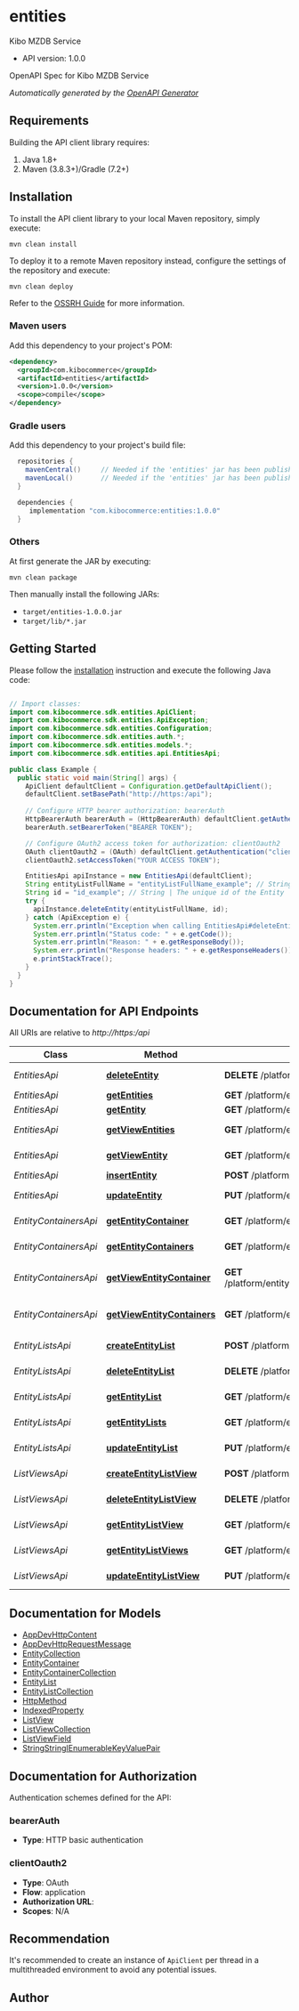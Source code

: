 # entities

Kibo MZDB Service
- API version: 1.0.0

OpenAPI Spec for Kibo MZDB Service


*Automatically generated by the [OpenAPI Generator](https://openapi-generator.tech)*


## Requirements

Building the API client library requires:
1. Java 1.8+
2. Maven (3.8.3+)/Gradle (7.2+)

## Installation

To install the API client library to your local Maven repository, simply execute:

```shell
mvn clean install
```

To deploy it to a remote Maven repository instead, configure the settings of the repository and execute:

```shell
mvn clean deploy
```

Refer to the [OSSRH Guide](http://central.sonatype.org/pages/ossrh-guide.html) for more information.

### Maven users

Add this dependency to your project's POM:

```xml
<dependency>
  <groupId>com.kibocommerce</groupId>
  <artifactId>entities</artifactId>
  <version>1.0.0</version>
  <scope>compile</scope>
</dependency>
```

### Gradle users

Add this dependency to your project's build file:

```groovy
  repositories {
    mavenCentral()     // Needed if the 'entities' jar has been published to maven central.
    mavenLocal()       // Needed if the 'entities' jar has been published to the local maven repo.
  }

  dependencies {
     implementation "com.kibocommerce:entities:1.0.0"
  }
```

### Others

At first generate the JAR by executing:

```shell
mvn clean package
```

Then manually install the following JARs:

* `target/entities-1.0.0.jar`
* `target/lib/*.jar`

## Getting Started

Please follow the [installation](#installation) instruction and execute the following Java code:

```java

// Import classes:
import com.kibocommerce.sdk.entities.ApiClient;
import com.kibocommerce.sdk.entities.ApiException;
import com.kibocommerce.sdk.entities.Configuration;
import com.kibocommerce.sdk.entities.auth.*;
import com.kibocommerce.sdk.entities.models.*;
import com.kibocommerce.sdk.entities.api.EntitiesApi;

public class Example {
  public static void main(String[] args) {
    ApiClient defaultClient = Configuration.getDefaultApiClient();
    defaultClient.setBasePath("http://https:/api");
    
    // Configure HTTP bearer authorization: bearerAuth
    HttpBearerAuth bearerAuth = (HttpBearerAuth) defaultClient.getAuthentication("bearerAuth");
    bearerAuth.setBearerToken("BEARER TOKEN");

    // Configure OAuth2 access token for authorization: clientOauth2
    OAuth clientOauth2 = (OAuth) defaultClient.getAuthentication("clientOauth2");
    clientOauth2.setAccessToken("YOUR ACCESS TOKEN");

    EntitiesApi apiInstance = new EntitiesApi(defaultClient);
    String entityListFullName = "entityListFullName_example"; // String | The full name of the EntityList including namespace in name@nameSpace format
    String id = "id_example"; // String | The unique id of the Entity
    try {
      apiInstance.deleteEntity(entityListFullName, id);
    } catch (ApiException e) {
      System.err.println("Exception when calling EntitiesApi#deleteEntity");
      System.err.println("Status code: " + e.getCode());
      System.err.println("Reason: " + e.getResponseBody());
      System.err.println("Response headers: " + e.getResponseHeaders());
      e.printStackTrace();
    }
  }
}

```

## Documentation for API Endpoints

All URIs are relative to *http://https:/api*

Class | Method | HTTP request | Description
------------ | ------------- | ------------- | -------------
*EntitiesApi* | [**deleteEntity**](docs/EntitiesApi.md#deleteEntity) | **DELETE** /platform/entitylists/{entityListFullName}/entities/{id} | Delete Entity
*EntitiesApi* | [**getEntities**](docs/EntitiesApi.md#getEntities) | **GET** /platform/entitylists/{entityListFullName}/entities | Get Entities
*EntitiesApi* | [**getEntity**](docs/EntitiesApi.md#getEntity) | **GET** /platform/entitylists/{entityListFullName}/entities/{id} | Get Entity
*EntitiesApi* | [**getViewEntities**](docs/EntitiesApi.md#getViewEntities) | **GET** /platform/entitylists/{entityListFullName}/views/{viewName}/entities | Get View Entities
*EntitiesApi* | [**getViewEntity**](docs/EntitiesApi.md#getViewEntity) | **GET** /platform/entitylists/{entityListFullName}/views/{viewName}/entities/{entityId} | Get View Entity
*EntitiesApi* | [**insertEntity**](docs/EntitiesApi.md#insertEntity) | **POST** /platform/entitylists/{entityListFullName}/entities | Add Entity
*EntitiesApi* | [**updateEntity**](docs/EntitiesApi.md#updateEntity) | **PUT** /platform/entitylists/{entityListFullName}/entities/{id} | Update Entity
*EntityContainersApi* | [**getEntityContainer**](docs/EntityContainersApi.md#getEntityContainer) | **GET** /platform/entitylists/{entityListFullName}/entityContainers/{id} | Get Entity Container
*EntityContainersApi* | [**getEntityContainers**](docs/EntityContainersApi.md#getEntityContainers) | **GET** /platform/entitylists/{entityListFullName}/entityContainers | Get Entity Containers
*EntityContainersApi* | [**getViewEntityContainer**](docs/EntityContainersApi.md#getViewEntityContainer) | **GET** /platform/entitylists/{entityListFullName}/views/{viewName}/entityContainers/{entityId} | Get  Entity View Container
*EntityContainersApi* | [**getViewEntityContainers**](docs/EntityContainersApi.md#getViewEntityContainers) | **GET** /platform/entitylists/{entityListFullName}/views/{viewName}/entityContainers | Get Entity View Containers
*EntityListsApi* | [**createEntityList**](docs/EntityListsApi.md#createEntityList) | **POST** /platform/entitylists | Add EntityList
*EntityListsApi* | [**deleteEntityList**](docs/EntityListsApi.md#deleteEntityList) | **DELETE** /platform/entitylists/{entityListFullName} | Delete EntityList
*EntityListsApi* | [**getEntityList**](docs/EntityListsApi.md#getEntityList) | **GET** /platform/entitylists/{entityListFullName} | Get EntityList
*EntityListsApi* | [**getEntityLists**](docs/EntityListsApi.md#getEntityLists) | **GET** /platform/entitylists | Get EntityLists
*EntityListsApi* | [**updateEntityList**](docs/EntityListsApi.md#updateEntityList) | **PUT** /platform/entitylists/{entityListFullName} | Update Entitylist
*ListViewsApi* | [**createEntityListView**](docs/ListViewsApi.md#createEntityListView) | **POST** /platform/entitylists/{entityListFullName}/views | Add ListView
*ListViewsApi* | [**deleteEntityListView**](docs/ListViewsApi.md#deleteEntityListView) | **DELETE** /platform/entitylists/{entityListFullName}/views/{viewName} | Delete ListView
*ListViewsApi* | [**getEntityListView**](docs/ListViewsApi.md#getEntityListView) | **GET** /platform/entitylists/{entityListFullName}/views/{viewName} | Get ListView
*ListViewsApi* | [**getEntityListViews**](docs/ListViewsApi.md#getEntityListViews) | **GET** /platform/entitylists/{entityListFullName}/views | Get  ListViews
*ListViewsApi* | [**updateEntityListView**](docs/ListViewsApi.md#updateEntityListView) | **PUT** /platform/entitylists/{entityListFullName}/views/{viewName} | Update ListView


## Documentation for Models

 - [AppDevHttpContent](docs/AppDevHttpContent.md)
 - [AppDevHttpRequestMessage](docs/AppDevHttpRequestMessage.md)
 - [EntityCollection](docs/EntityCollection.md)
 - [EntityContainer](docs/EntityContainer.md)
 - [EntityContainerCollection](docs/EntityContainerCollection.md)
 - [EntityList](docs/EntityList.md)
 - [EntityListCollection](docs/EntityListCollection.md)
 - [HttpMethod](docs/HttpMethod.md)
 - [IndexedProperty](docs/IndexedProperty.md)
 - [ListView](docs/ListView.md)
 - [ListViewCollection](docs/ListViewCollection.md)
 - [ListViewField](docs/ListViewField.md)
 - [StringStringIEnumerableKeyValuePair](docs/StringStringIEnumerableKeyValuePair.md)


## Documentation for Authorization

Authentication schemes defined for the API:
### bearerAuth

- **Type**: HTTP basic authentication

### clientOauth2

- **Type**: OAuth
- **Flow**: application
- **Authorization URL**: 
- **Scopes**: N/A


## Recommendation

It's recommended to create an instance of `ApiClient` per thread in a multithreaded environment to avoid any potential issues.

## Author



